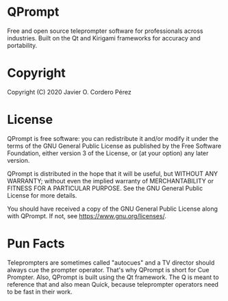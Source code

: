 QPrompt
=========

Free and open source teleprompter software for professionals across industries. Built on the Qt and Kirigami frameworks for accuracy and portability.

# Copyright
Copyright (C) 2020 Javier O. Cordero Pérez

# License
QPrompt is free software: you can redistribute it and/or modify
it under the terms of the GNU General Public License as published by
the Free Software Foundation, either version 3 of the License, or
(at your option) any later version.

QPrompt is distributed in the hope that it will be useful,
but WITHOUT ANY WARRANTY; without even the implied warranty of
MERCHANTABILITY or FITNESS FOR A PARTICULAR PURPOSE.  See the
GNU General Public License for more details.

You should have received a copy of the GNU General Public License
along with QPrompt.  If not, see <https://www.gnu.org/licenses/>.

# Pun Facts
Teleprompters are sometimes called "autocues" and a TV director should always cue the prompter operator. That's why QPrompt is short for Cue Prompter. Also, QPrompt is built using the Qt framework. The Q is meant to reference that and also mean Quick, because teleprompter operators need to be fast in their work.
